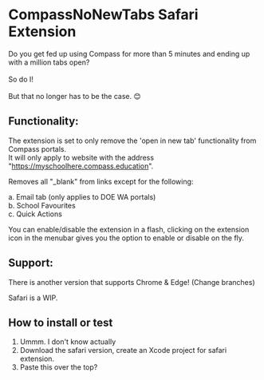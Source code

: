 # CompassNoNewTabs Safari Extension
Do you get fed up using Compass for more than 5 minutes and ending up with a million tabs open?</br></br>
So do I!</br></br>
But that no longer has to be the case. 😊</br>

## Functionality:
The extension is set to only remove the 'open in new tab' functionality from Compass portals.<br>It will only apply to website with the address "https://myschoolhere.compass.education".

Removes all "_blank" from links except for the following:

a. Email tab (only applies to DOE WA portals)</br>
b. School Favourites</br>
c. Quick Actions</br>

You can enable/disable the extension in a flash, clicking on the extension icon in the menubar gives you the option to enable or disable on the fly.

## Support:
There is another version that supports Chrome & Edge! (Change branches)

Safari is a WIP.

## How to install or test

1. Ummm. I don't know actually
2. Download the safari version, create an Xcode project for safari extension.
3. Paste this over the top?
